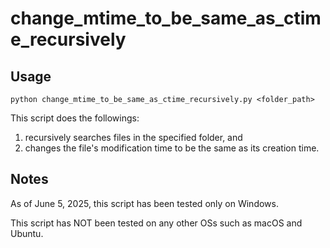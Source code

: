 # change_mtime_to_be_same_as_ctime_recursively

## Usage

```
python change_mtime_to_be_same_as_ctime_recursively.py <folder_path>
```

This script does the followings:

1) recursively searches files in the specified folder, and
2) changes the file's modification time to be the same as its creation time.


## Notes

As of June 5, 2025, this script has been tested only on Windows.

This script has NOT been tested on any other OSs such as macOS and Ubuntu.
